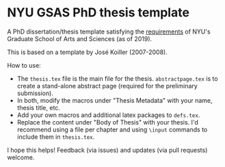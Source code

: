 # NYU GSAS PhD thesis template

A PhD dissertation/thesis template satisfying the [requirements](https://gsas.nyu.edu/content/dam/nyu-as/gsas/documents/dissertationsubmissionrelated/Doctoral%20Dissertation%20Formatting%20Requirements%2010-09-15.pdf) of NYU's Graduate School of Arts and Sciences (as of 2019).

This is based on a template by José Koiller (2007-2008).

How to use:
- The `thesis.tex` file is the main file for the thesis.
  `abstractpage.tex` is to create a stand-alone abstract page (required for the preliminary submission).
- In both, modify the macros under "Thesis Metadata" with your name, thesis title, etc.
- Add your own macros and additional latex packages to `defs.tex`.
- Replace the content under "Body of Thesis" with your thesis.
  I'd recommend using a file per chapter and using `\input` commands to include them in `thesis.tex`.

I hope this helps! Feedback (via issues) and updates (via pull requests) welcome.
